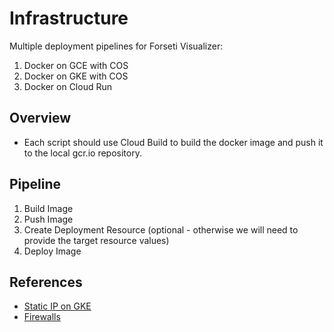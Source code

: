 # Infrastructure

Multiple deployment pipelines for Forseti Visualizer:

1. Docker on GCE with COS
2. Docker on GKE with COS
3. Docker on Cloud Run

## Overview

* Each script should use Cloud Build to build the docker image and push it to the local gcr.io repository.  

## Pipeline

1. Build Image
2. Push Image
3. Create Deployment Resource (optional - otherwise we will need to provide the target resource values)
4. Deploy Image

## References

* [Static IP on GKE](https://cloud.google.com/kubernetes-engine/docs/tutorials/configuring-domain-name-static-ip)
* [Firewalls](https://cloud.google.com/solutions/prep-kubernetes-engine-for-prod#firewalling)
